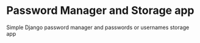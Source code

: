 # Password Manager and Storage app
Simple Django password manager and passwords or usernames storage app

